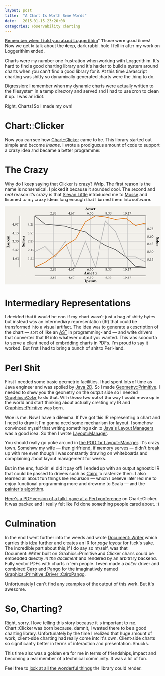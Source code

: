 ```yaml
---
layout: post
title:  "A Chart Is Worth Some Words"
date:   2015-01-15 23:20:08
categories: observability charting
---
```


[Remember when I told you about Loggerithim](http://onemogin.com/observability/tech/let-the-rithm-move-you.html)? Those were good times! Now we get to talk about the deep, dark rabbit hole I fell in after my work on Loggerithim ended.

Charts were my number one frustration when working with Loggerithim. It's hard to find a good charting library and it's harder to build a system around charts when you can't find a good library for it. At this time Javascript charting was shitty so dynamically generated charts were the thing to do.

Digression: I remember when my dynamic charts were actually written to the filesystem in a temp directory and served and I had to use cron to clean it up. I was an idiot.

Right, Charts! So I made my own!

# Chart::Clicker

Now you can see how [Chart::Clicker](https://metacpan.org/pod/Chart::Clicker) came to be. This library started out simple and become *insane*. I wrote a prodiguous amount of code to support a crazy idea and became a better programmer.

# The Crazy

Why do I keep saying that Clicker is crazy? Welp. The first reason is the name is nonsensical. I picked it because it sounded cool. The second and *real* reason it's crazy is that [Stevan Little](https://twitter.com/stevanlittle) introduced me to [Moose](https://metacpan.org/pod/Moose) and listened to my crazy ideas long enough that I turned them into software.

![Loggerithim!](/assets/images/lr-crazy.png)

# Intermediary Representations

I decided that it would be cool if my chart wasn't just a bag of shitty bytes but instead was an intermediary representation (IR) that could be transformed into a visual artifact. The idea was to generate a description of the chart — sort of like an [AST](http://en.wikipedia.org/wiki/Abstract_syntax_tree) in programming-land — and write drivers that converted that IR into whatever output you wanted. This was soooorta to serve a client need of embedding charts in PDFs. I'm proud to say it worked.  But first I had to bring a bunch of shit to Perl-land.

# Perl Shit

First I needed some basic geometric facilities. I had spent lots of time as Java engineer and was spoiled by [Java 2D](http://docs.oracle.com/javase/tutorial/2d/). So I made [Geometry::Primitive](https://metacpan.org/pod/Geometry::Primitive). I needed to show you the geometry on the output side so I needed [Graphics::Color](https://metacpan.org/pod/Graphics::Color) to do that. With those two out of the way I could move up in the world and start thinking about actually creating my IR and [Graphics::Primtive](https://metacpan.org/pod/Graphics::Primitive) was born.

Woe is me. Now I have a dilemma. If I've got this IR representing a chart and I need to draw it I'm gonna need some mechanism for layout. I somehow convinced myself that writing something akin to [Java's Layout Managers](http://docs.oracle.com/javase/tutorial/uiswing/layout/visual.html) was a good idea.  So then I wrote [Layout::Manager](https://metacpan.org/pod/Layout::Manager).

You should really go poke around in [the POD for Layout::Manager](https://metacpan.org/release/Layout-Manager). It's crazy town. Somehow my wife — then girlfriend, if memory serves — didn't break up with me even though I was constantly drawing on whiteboards and complaining about layout management for weeks.

But in the end, fuckin' el did it pay off! I ended up with an output agnostic IR that could be passed to drivers such as [Cairo](https://metacpan.org/pod/Graphics::Primitive::Driver::Cairo) to rasterize them. I also learned all about fun things like recursion — which I believe later led me to enjoy functional programming more and drew me to Scala — and the [painter's algorithm](http://en.wikipedia.org/wiki/Painter%27s_algorithm).

[Here's a PDF version of a talk I gave at a Perl conference](/assets/talks/Data-Viz-w-ChartClicker.pdf) on Chart::Clicker. It was packed and I really felt like I'd done something people cared about. :)

# Culmination

In the end I went further into the weeds and wrote [Document::Writer](https://metacpan.org/release/Document-Writer) which carries this idea further and creates an IR for *page layout* for fuck's sake. The incredible part about this, if I do say so myself, was that Document::Writer built on Graphics::Primitive and Clicker charts could be embedded directly *in the document* and rendered by an arbitrary backend. Fully vector PDFs with charts in 'em people.  I even made a *better* driver and combined [Cairo](http://cairographics.org/) and [Pango](http://www.pango.org/) for the imaginatively named [Graphics::Primitive::Driver::CairoPango](https://metacpan.org/pod/Graphics::Primitive::Driver::CairoPango).

Unfortunately I can't find any examples of the output of this work. But it's awesome.

# So, Charting?

Right, sorry. I love telling this story because it is important to me.  Chart::Clicker was born because, damnit, I wanted there to be a good charting library. Unfortunately by the time I realized that huge amount of work, client-side charting had really come into it's own. Client-side charts so significantly better in terms of interaction and presentation. Shucks.

This time also was a golden era for me in terms of friendships, impact and becoming a real member of a technical community. It was a lot of fun.

Feel free to [look at all the wonderful things](https://metacpan.org/pod/Chart::Clicker#Renderers) the library could render.
